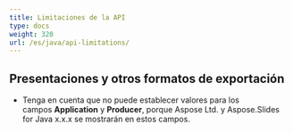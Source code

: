 ```yaml
---
title: Limitaciones de la API
type: docs
weight: 320
url: /es/java/api-limitations/
---
```


## **Presentaciones y otros formatos de exportación**
- Tenga en cuenta que no puede establecer valores para los campos **Application** y **Producer**, porque Aspose Ltd. y Aspose.Slides for Java x.x.x se mostrarán en estos campos.